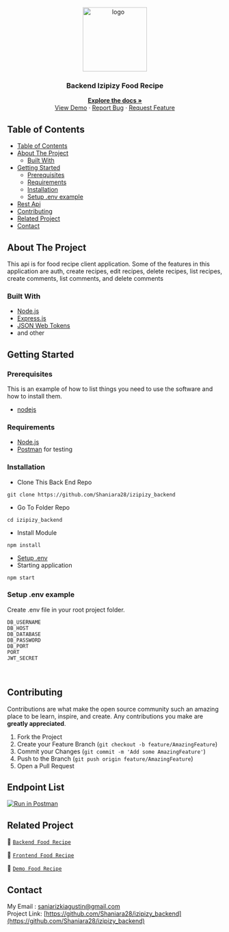 <br />
<p align="center">
<div align="center">
  <img height="150" src="https://iili.io/H3zVku9.png" alt="logo" border="0"/>
</div>
  <h3 align="center">Backend Izipizy Food Recipe</h3>
  <p align="center">
    <a href="https://github.com/Shaniara28/izipizy_backend"><strong>Explore the docs »</strong></a>
    <br />
    <a href="https://mama-recipe-izipizy.vercel.app/">View Demo</a>
    ·
    <a href="">Report Bug</a>
    ·
    <a href="">Request Feature</a>
 
  </p>
</p>



<!-- TABLE OF CONTENTS -->
## Table of Contents

- [Table of Contents](#table-of-contents)
- [About The Project](#about-the-project)
  - [Built With](#built-with)
- [Getting Started](#getting-started)
  - [Prerequisites](#prerequisites)
  - [Requirements](#requirements)
  - [Installation](#installation)
  - [Setup .env example](#setup-env-example)
- [Rest Api](#rest-api)
- [Contributing](#contributing)
- [Related Project](#related-project)
- [Contact](#contact)



<!-- ABOUT THE PROJECT -->
## About The Project

This api is for food recipe client application. Some of the features in this application are auth, create recipes, edit recipes, delete recipes, list recipes, create comments, list comments, and delete comments

### Built With

- [Node.js](https://nodejs.org/en/)
- [Express.js](https://expressjs.com/)
- [JSON Web Tokens](https://jwt.io/)
- and other

<!-- GETTING STARTED -->
## Getting Started

### Prerequisites

This is an example of how to list things you need to use the software and how to install them.

* [nodejs](https://nodejs.org/en/download/)

### Requirements
* [Node.js](https://nodejs.org/en/)
* [Postman](https://www.getpostman.com/) for testing


### Installation

- Clone This Back End Repo
```
git clone https://github.com/Shaniara28/izipizy_backend
```
- Go To Folder Repo
```
cd izipizy_backend
```
- Install Module
```
npm install
```
- <a href="#setup-env-example">Setup .env</a>
- Starting application
```
npm start
```

### Setup .env example

Create .env file in your root project folder.

```env
DB_USERNAME 
DB_HOST 
DB_DATABASE 
DB_PASSWORD  
DB_PORT  
PORT 
JWT_SECRET
```

</br>

<!-- CONTRIBUTING -->
## Contributing

Contributions are what make the open source community such an amazing place to be learn, inspire, and create. Any contributions you make are **greatly appreciated**.

1. Fork the Project
2. Create your Feature Branch (`git checkout -b feature/AmazingFeature`)
3. Commit your Changes (`git commit -m 'Add some AmazingFeature'`)
4. Push to the Branch (`git push origin feature/AmazingFeature`)
5. Open a Pull Request

## Endpoint List

[![Run in Postman](https://run.pstmn.io/button.svg)](https://documenter.getpostman.com/view/24895506/2s93eR5bCp)


## Related Project
:rocket: [`Backend Food Recipe`](https://github.com/Shaniara28/izipizy_backend)

:rocket: [`Frontend Food Recipe`](https://github.com/Shaniara28/izipizy-FE)

:rocket: [`Demo Food Recipe`](https://mama-recipe-izipizy.vercel.app/)

<!-- CONTACT -->
## Contact

My Email : saniarizkiagustin@gmail.com
<br/>
Project Link: [https://github.com/Shaniara28/izipizy_backend](https://github.com/Shaniara28/izipizy_backend)
